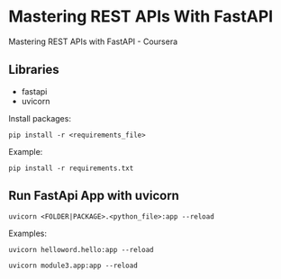 # Mastering REST APIs With FastAPI

Mastering REST APIs with FastAPI - Coursera

## Libraries

- fastapi
- uvicorn

Install packages:

```
pip install -r <requirements_file>
```

Example:

```
pip install -r requirements.txt
```

## Run FastApi App with uvicorn

```
uvicorn <FOLDER|PACKAGE>.<python_file>:app --reload
```

Examples:

```
uvicorn helloword.hello:app --reload
```

```
uvicorn module3.app:app --reload
```
